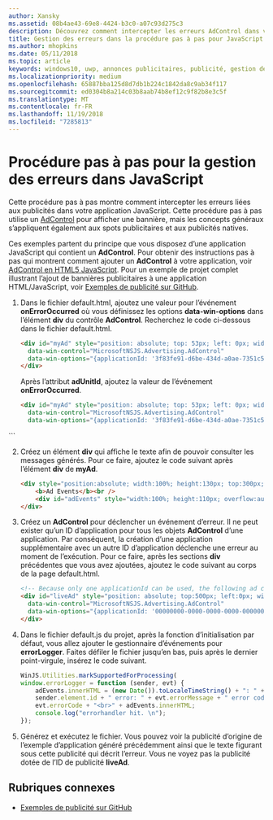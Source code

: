 ```yaml
---
author: Xansky
ms.assetid: 08b4ae43-69e8-4424-b3c0-a07c93d275c3
description: Découvrez comment intercepter les erreurs AdControl dans votre application.
title: Gestion des erreurs dans la procédure pas à pas pour JavaScript
ms.author: mhopkins
ms.date: 05/11/2018
ms.topic: article
keywords: windows10, uwp, annonces publicitaires, publicité, gestion des erreurs, javascript
ms.localizationpriority: medium
ms.openlocfilehash: 65887bba125d8d7db1b224c1842da8c9ab34f117
ms.sourcegitcommit: ed0304b8a214c03b8aab74b8ef12c9f82b8e3c5f
ms.translationtype: MT
ms.contentlocale: fr-FR
ms.lasthandoff: 11/19/2018
ms.locfileid: "7285813"
---
```

# <a name="error-handling-in-javascript-walkthrough"></a>Procédure pas à pas pour la gestion des erreurs dans JavaScript

Cette procédure pas à pas montre comment intercepter les erreurs liées aux publicités dans votre application JavaScript. Cette procédure pas à pas utilise un [AdControl](https://docs.microsoft.com/uwp/api/microsoft.advertising.winrt.ui.adcontrol) pour afficher une bannière, mais les concepts généraux s’appliquent également aux spots publicitaires et aux publicités natives.

Ces exemples partent du principe que vous disposez d’une application JavaScript qui contient un **AdControl**. Pour obtenir des instructions pas à pas qui montrent comment ajouter un **AdControl** à votre application, voir [AdControl en HTML5 JavaScript](adcontrol-in-html-5-and-javascript.md). Pour un exemple de projet complet illustrant l’ajout de bannières publicitaires à une application HTML/JavaScript, voir [Exemples de publicité sur GitHub](http://aka.ms/githubads).

1.  Dans le fichier default.html, ajoutez une valeur pour l’événement **onErrorOccurred** où vous définissez les options **data-win-options** dans l’élément **div** du contrôle **AdControl**. Recherchez le code ci-dessous dans le fichier default.html.
    ``` HTML
    <div id="myAd" style="position: absolute; top: 53px; left: 0px; width: 300px; height: 250px; z-index: 1"
      data-win-control="MicrosoftNSJS.Advertising.AdControl"
      data-win-options="{applicationId: '3f83fe91-d6be-434d-a0ae-7351c5a997f1', adUnitId: 'test'}">
    </div>
    ```
    Après l’attribut **adUnitId**, ajoutez la valeur de l’événement **onErrorOccurred**.
    ``` HTML
    <div id="myAd" style="position: absolute; top: 53px; left: 0px; width: 300px; height: 250px; z-index: 1"
      data-win-control="MicrosoftNSJS.Advertising.AdControl"
      data-win-options="{applicationId: '3f83fe91-d6be-434d-a0ae-7351c5a997f1', adUnitId: 'test', onErrorOccurred: errorLogger}">
  </div>
  ```

2.  Créez un élément **div** qui affiche le texte afin de pouvoir consulter les messages générés. Pour ce faire, ajoutez le code suivant après l’élément **div** de **myAd**.
    ``` HTML
    <div style="position:absolute; width:100%; height:130px; top:300px; left:0px">
        <b>Ad Events</b><br />
        <div id="adEvents" style="width:100%; height:110px; overflow:auto"></div>
    </div>
    ```

3.  Créez un **AdControl** pour déclencher un événement d’erreur. Il ne peut exister qu’un ID d’application pour tous les objets **AdControl** d’une application. Par conséquent, la création d’une application supplémentaire avec un autre ID d’application déclenche une erreur au moment de l’exécution. Pour ce faire, après les sections **div** précédentes que vous avez ajoutées, ajoutez le code suivant au corps de la page default.html.
    ``` HTML
    <!-- Because only one applicationId can be used, the following ad control will fire an error event. -->
    <div id="liveAd" style="position: absolute; top:500px; left:0px; width:480px; height:80px"
      data-win-control="MicrosoftNSJS.Advertising.AdControl"
      data-win-options="{applicationId: '00000000-0000-0000-0000-000000000000', adUnitId: 'test', onErrorOccurred: errorLogger }" >
    </div>
    ```

4.  Dans le fichier default.js du projet, après la fonction d’initialisation par défaut, vous allez ajouter le gestionnaire d’événements pour **errorLogger**. Faites défiler le fichier jusqu’en bas, puis après le dernier point-virgule, insérez le code suivant.
    ``` javascript
    WinJS.Utilities.markSupportedForProcessing(
    window.errorLogger = function (sender, evt) {
        adEvents.innerHTML = (new Date()).toLocaleTimeString() + ": " +
        sender.element.id + " error: " + evt.errorMessage + " error code: " +
        evt.errorCode + "<br>" + adEvents.innerHTML;
        console.log("errorhandler hit. \n");
    });
    ```

5.  Générez et exécutez le fichier. Vous pouvez voir la publicité d’origine de l’exemple d’application généré précédemment ainsi que le texte figurant sous cette publicité qui décrit l’erreur. Vous ne voyez pas la publicité dotée de l’ID de publicité **liveAd**.

## <a name="related-topics"></a>Rubriques connexes

* [Exemples de publicité sur GitHub](http://aka.ms/githubads)
